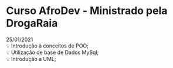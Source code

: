 # Curso AfroDev - Ministrado pela DrogaRaia

 25/01/2021<br>
:bulb:  Introdução à conceitos de POO;<br>
:bulb:  Utilização de base de Dados MySql;<br>
:bulb:  Introdução a UML;<br>
